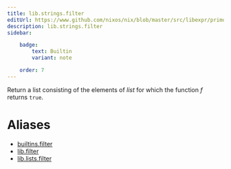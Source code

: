 ```yaml
---
title: lib.strings.filter
editUrl: https://www.github.com/nixos/nix/blob/master/src/libexpr/primops.cc
description: lib.strings.filter
sidebar:

    badge:
        text: Builtin
        variant: note

    order: 7
---
```


Return a list consisting of the elements of *list* for which the
function *f* returns `true`.


# Aliases

- [builtins.filter](/nix-doc-comments/reference/builtins/builtins-filter)
- [lib.filter](/nix-doc-comments/reference/lib/lib-filter)
- [lib.lists.filter](/nix-doc-comments/reference/lib/lists/lib-lists-filter)


